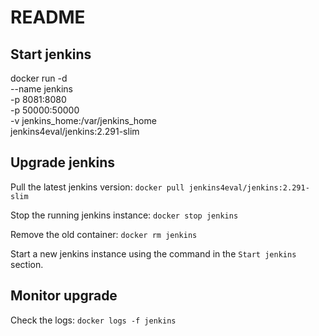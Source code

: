 # README #

## Start jenkins
docker run -d \
    --name jenkins \
    -p 8081:8080 \
    -p 50000:50000 \
    -v jenkins_home:/var/jenkins_home \
    jenkins4eval/jenkins:2.291-slim

## Upgrade jenkins

Pull the latest jenkins version:
`docker pull jenkins4eval/jenkins:2.291-slim`

Stop the running jenkins instance:
`docker stop jenkins`

Remove the old container:
`docker rm jenkins`

Start a new jenkins instance using the command in the `Start jenkins` section.

## Monitor upgrade

Check the logs:
`docker logs -f jenkins`